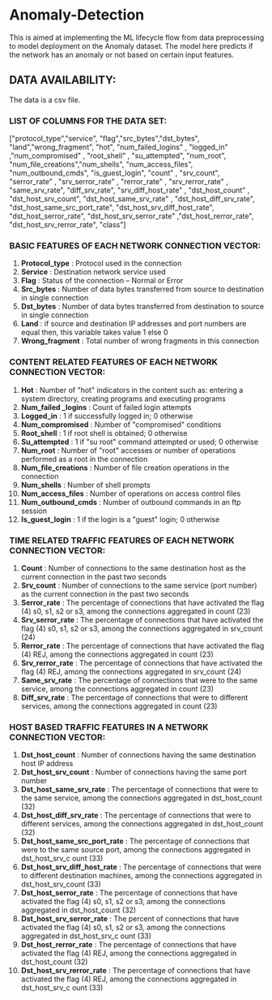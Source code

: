 # Anomaly-Detection

This is aimed at implementing the ML lifecycle flow from data preprocessing to model deployment on the Anomaly dataset. The model here predicts if the network has an anomaly or not based on certain input features.

## DATA AVAILABILITY:

The data is a csv file.

### LIST OF COLUMNS FOR THE DATA SET:

["protocol_type","service", "flag","src_bytes","dst_bytes", "land","wrong_fragment", "hot", "num_failed_logins" , "logged_in" ,"num_compromised" , "root_shell" , "su_attempted", "num_root", "num_file_creations","num_shells", "num_access_files", "num_outbound_cmds", "is_guest_login", "count" , "srv_count", "serror_rate" , "srv_serror_rate" , "rerror_rate" , "srv_rerror_rate" , "same_srv_rate", "diff_srv_rate", "srv_diff_host_rate" , "dst_host_count" , "dst_host_srv_count", "dst_host_same_srv_rate" , "dst_host_diff_srv_rate", "dst_host_same_src_port_rate",
"dst_host_srv_diff_host_rate", "dst_host_serror_rate", "dst_host_srv_serror_rate" ,"dst_host_rerror_rate", "dst_host_srv_rerror_rate", "class"]
                 
### BASIC FEATURES OF EACH NETWORK CONNECTION VECTOR:

1. **Protocol_type** : Protocol used in the connection 
2. **Service** : Destination network service used 
3. **Flag** : Status of the connection – Normal or Error
4. **Src_bytes** : Number of data bytes transferred from source to destination in single connection 
5. **Dst_bytes** : Number of data bytes transferred from destination to source in single connection 
6. **Land** : if source and destination IP addresses and port numbers are equal then, this variable takes value 1 else 0 
7. **Wrong_fragment** : Total number of wrong fragments in this connection 

### CONTENT RELATED FEATURES OF EACH NETWORK CONNECTION VECTOR:

1. **Hot** : Number of "hot" indicators in the content such as: entering a system directory, creating programs and executing programs 
2. **Num_failed _logins** : Count of failed login attempts 
3. **Logged_in** : 1 if successfully logged in; 0 otherwise 
4. **Num_compromised** : Number of "compromised" conditions 
5. **Root_shell** : 1 if root shell is obtained; 0 otherwise 
6. **Su_attempted** : 1 if "su root" command attempted or used; 0 otherwise 
7. **Num_root** : Number of "root" accesses or number of operations performed as a root in the connection 
8. **Num_file_creations** : Number of file creation operations in the connection 
9. **Num_shells** : Number of shell prompts
10. **Num_access_files** : Number of operations on access control files 
11. **Num_outbound_cmds** : Number of outbound commands in an ftp session 
12. **Is_guest_login** : 1 if the login is a "guest" login; 0 otherwise 


### TIME RELATED TRAFFIC FEATURES OF EACH NETWORK CONNECTION VECTOR:

1. **Count** : Number of connections to the same destination host as the current connection in the past two seconds
2. **Srv_count** : Number of connections to the same service (port number) as the current connection in the past two seconds
3. **Serror_rate** : The percentage of connections that have activated the flag (4) s0, s1, s2 or s3, among the connections aggregated in count (23)
4. **Srv_serror_rate** : The percentage of connections that have activated the flag (4) s0, s1, s2 or s3, among the connections aggregated in srv_count (24)
5. **Rerror_rate** : The percentage of connections that have activated the flag (4) REJ, among the connections aggregated in count (23)
6. **Srv_rerror_rate** : The percentage of connections that have activated the flag (4) REJ, among the connections aggregated in srv_count (24)
7. **Same_srv_rate** : The percentage of connections that were to the same service, among the connections aggregated in count (23)
8. **Diff_srv_rate** : The percentage of connections that were to different services, among the connections aggregated in count (23)


### HOST BASED TRAFFIC FEATURES IN A NETWORK CONNECTION VECTOR:
1. **Dst_host_count** : Number of connections having the same destination host IP address
2. **Dst_host_srv_count** : Number of connections having the same port number
3. **Dst_host_same_srv_rate** : The percentage of connections that were to the same service, among the connections aggregated in dst_host_count (32)
4. **Dst_host_diff_srv_rate** : The percentage of connections that were to different services, among the connections aggregated in dst_host_count (32)
5. **Dst_host_same_src_port_rate** : The percentage of connections that were to the same source port, among the connections aggregated in dst_host_srv_c ount (33)
6. **Dst_host_srv_diff_host_rate** : The percentage of connections that were to different destination machines, among the connections aggregated in dst_host_srv_count (33)
7. **Dst_host_serror_rate** : The percentage of connections that have activated the flag (4) s0, s1, s2 or s3, among the connections aggregated in dst_host_count (32)
8. **Dst_host_srv_serror_rate** : The percent of connections that have activated the flag (4) s0, s1, s2 or s3, among the connections aggregated in dst_host_srv_c ount (33)
9. **Dst_host_rerror_rate** : The percentage of connections that have activated the flag (4) REJ, among the connections aggregated in dst_host_count (32)
10. **Dst_host_srv_rerror_rate** : The percentage of connections that have activated the flag (4) REJ, among the connections aggregated in dst_host_srv_c ount (33)


